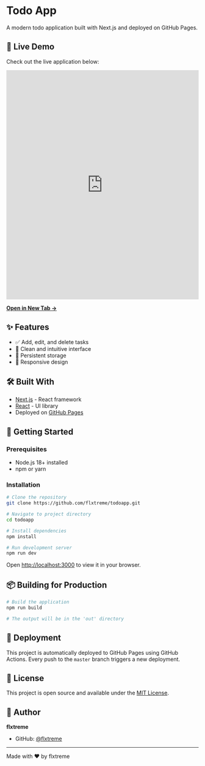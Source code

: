 # Todo App

A modern todo application built with Next.js and deployed on GitHub Pages.

## 🚀 Live Demo

Check out the live application below:

<div align="center">
  <iframe 
    src="https://flxtreme.github.io/todoapp/" 
    width="100%" 
    height="600" 
    frameborder="0"
    title="Todo App Demo">
  </iframe>
</div>

**[Open in New Tab →](https://flxtreme.github.io/todoapp/)**

## ✨ Features

- ✅ Add, edit, and delete tasks
- 📝 Clean and intuitive interface
- 💾 Persistent storage
- 📱 Responsive design

## 🛠️ Built With

- [Next.js](https://nextjs.org/) - React framework
- [React](https://reactjs.org/) - UI library
- Deployed on [GitHub Pages](https://pages.github.com/)

## 🚀 Getting Started

### Prerequisites

- Node.js 18+ installed
- npm or yarn

### Installation

```bash
# Clone the repository
git clone https://github.com/flxtreme/todoapp.git

# Navigate to project directory
cd todoapp

# Install dependencies
npm install

# Run development server
npm run dev
```

Open [http://localhost:3000](http://localhost:3000) to view it in your browser.

## 📦 Building for Production

```bash
# Build the application
npm run build

# The output will be in the 'out' directory
```

## 🚀 Deployment

This project is automatically deployed to GitHub Pages using GitHub Actions. Every push to the `master` branch triggers a new deployment.

## 📄 License

This project is open source and available under the [MIT License](LICENSE).

## 👤 Author

**flxtreme**

- GitHub: [@flxtreme](https://github.com/flxtreme)

---

Made with ❤️ by flxtreme